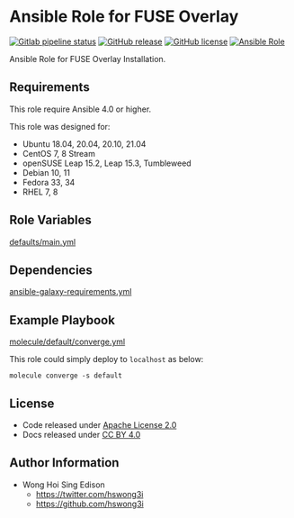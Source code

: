 # Ansible Role for FUSE Overlay

[![Gitlab pipeline status](https://img.shields.io/gitlab/pipeline/alvistack/ansible-role-fuse_overlayfs/master)](https://gitlab.com/alvistack/ansible-role-fuse_overlayfs/-/pipelines)
[![GitHub release](https://img.shields.io/github/release/alvistack/ansible-role-fuse_overlayfs.svg)](https://github.com/alvistack/ansible-role-fuse_overlayfs/releases)
[![GitHub license](https://img.shields.io/github/license/alvistack/ansible-role-fuse_overlayfs.svg)](https://github.com/alvistack/ansible-role-fuse_overlayfs/blob/master/LICENSE)
[![Ansible Role](https://img.shields.io/badge/galaxy-alvistack.fuse_overlayfs-blue.svg)](https://galaxy.ansible.com/alvistack/fuse_overlayfs)

Ansible Role for FUSE Overlay Installation.

## Requirements

This role require Ansible 4.0 or higher.

This role was designed for:

  - Ubuntu 18.04, 20.04, 20.10, 21.04
  - CentOS 7, 8 Stream
  - openSUSE Leap 15.2, Leap 15.3, Tumbleweed
  - Debian 10, 11
  - Fedora 33, 34
  - RHEL 7, 8

## Role Variables

[defaults/main.yml](defaults/main.yml)

## Dependencies

[ansible-galaxy-requirements.yml](ansible-galaxy-requirements.yml)

## Example Playbook

[molecule/default/converge.yml](molecule/default/converge.yml)

This role could simply deploy to `localhost` as below:

    molecule converge -s default

## License

  - Code released under [Apache License 2.0](LICENSE)
  - Docs released under [CC BY 4.0](http://creativecommons.org/licenses/by/4.0/)

## Author Information

  - Wong Hoi Sing Edison
      - <https://twitter.com/hswong3i>
      - <https://github.com/hswong3i>
